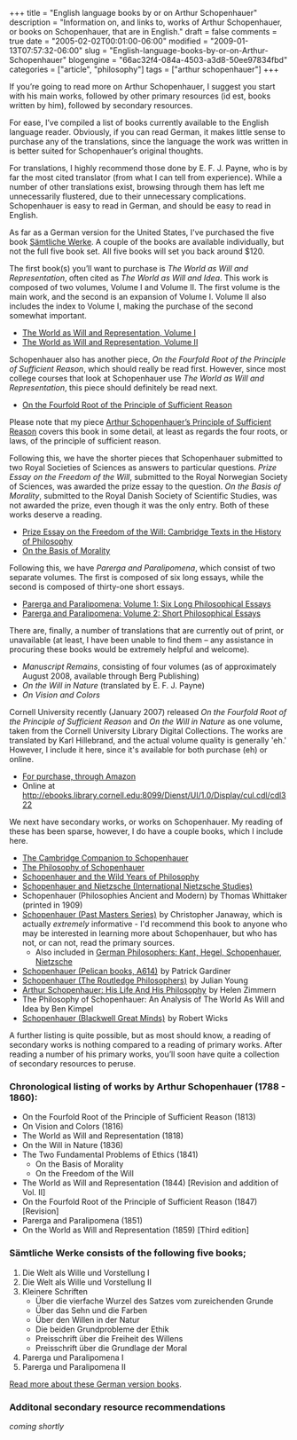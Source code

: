 +++
title = "English language books by or on Arthur Schopenhauer"
description = "Information on, and links to, works of Arthur Schopenhauer, or books on Schopenhauer, that are in English."
draft = false
comments = true
date = "2005-02-02T00:01:00-06:00"
modified = "2009-01-13T07:57:32-06:00"
slug = "English-language-books-by-or-on-Arthur-Schopenhauer"
blogengine = "66ac32f4-084a-4503-a3d8-50ee97834fbd"
categories = ["article", "philosophy"]
tags = ["arthur schopenhauer"]
+++

<p>
If you&rsquo;re going to read more on Arthur Schopenhauer, I suggest you start with his main works, followed by other primary resources (id est, books written by him), followed by secondary resources. 
</p>
<p>
For ease, I&rsquo;ve compiled a list of books currently available to the English language reader. Obviously, if you can read German, it makes little sense to purchase any of the translations, since the language the work was written in is better suited for Schopenhauer&rsquo;s original thoughts. 
</p>
<!--more-->
<p>
For translations, I highly recommend those done by E. F. J. Payne, who is by far the most cited translator (from what I can tell from experience). While a number of other translations exist, browsing through them has left me unnecessarily flustered, due to their unnecessary complications. Schopenhauer is easy to read in German, and should be easy to read in English.<!--adsense--> 
</p>
<p>
As far as a German version for the United States, I&#39;ve purchased the five book <span><a href="http://www.amazon.com/gp/redirect.html?link_code=ur2&amp;tag=strivinglifen-20&amp;camp=1789&amp;creative=9325&amp;location=%2FS%25e4mtliche-Werke-Bd-Arthur-Schopenhauer%2Fdp%2F3518097377" onclick="window.open(this.href);return false;">S&auml;mtliche Werke</a></span>. A couple of the books are available individually, but not the full five book set. All five books will set you back around $120. 
</p>
<p>
The first book(s) you&rsquo;ll want to purchase is <em>The World as Will and Representation</em>, often cited as <em>The World as Will and Idea</em>. This work is composed of two volumes, Volume I and Volume II. The first volume is the main work, and the second is an expansion of Volume I. Volume II also includes the index to Volume I, making the purchase of the second somewhat important. 
</p>
<ul>
	<li><a href="http://www.amazon.com/gp/redirect.html?link_code=ur2&amp;tag=strivinglifen-20&amp;camp=1789&amp;creative=9325&amp;location=%2FWorld-As-Will-Representation-1%2Fdp%2F0486217612%2Fsr%3D8-1%2Fqid%3D1157390746%2Fref%3Dpd_bbs_1" onclick="window.open(this.href);return false;">The World as Will and Representation, Volume I</a></li>
	<li><a href="http://www.amazon.com/gp/redirect.html?link_code=ur2&amp;tag=strivinglifen-20&amp;camp=1789&amp;creative=9325&amp;location=%2FWorld-As-Will-Representation-2%2Fdp%2F0486217620%2Fsr%3D8-2%2Fqid%3D1157390746%2Fref%3Dpd_bbs_2" onclick="window.open(this.href);return false;">The World as Will and Representation, Volume II</a></li>
</ul>
<p>
Schopenhauer also has another piece, <em>On the Fourfold Root of the Principle of Sufficient Reason</em>, which should really be read first. However, since most college courses that look at Schopenhauer use <em>The World as Will and Representation</em>, this piece should definitely be read next. 
</p>
<ul>
	<li><a href="http://www.amazon.com/gp/redirect.html?link_code=ur2&amp;tag=strivinglifen-20&amp;camp=1789&amp;creative=9325&amp;location=%2FFourfold-Principle-Sufficient-Library-Philosophy%2Fdp%2F0875482015%2Fsr%3D1-1%2Fqid%3D1157391383%2Fref%3Dpd_bbs_1" onclick="window.open(this.href);return false;">On the Fourfold Root of the Principle of Sufficient Reason</a></li>
</ul>
<p>
Please note that my piece <a href="http://strivinglife.net/wordpress/2005/06/01/64/arthur-schopenhauers-principle-of-sufficient-reason/">Arthur Schopenhauer&rsquo;s Principle of Sufficient Reason</a> covers this book in some detail, at least as regards the four roots, or laws, of the principle of sufficient reason. 
</p>
<p>
Following this, we have the shorter pieces that Schopenhauer submitted to two Royal Societies of Sciences as answers to particular questions. <em>Prize Essay on the Freedom of the Will</em>, submitted to the Royal Norwegian Society of Sciences, was awarded the prize essay to the question. <em>On the Basis of Morality</em>, submitted to the Royal Danish Society of Scientific Studies, was not awarded the prize, even though it was the only entry. Both of these works deserve a reading. 
</p>
<ul>
	<li><a href="http://www.amazon.com/gp/redirect.html?link_code=ur2&amp;tag=strivinglifen-20&amp;camp=1789&amp;creative=9325&amp;location=%2FSchopenhauer-Freedom-Cambridge-History-Philosophy%2Fdp%2F0521577667%2Fsr%3D1-1%2Fqid%3D1157391305%2Fref%3Dsr_1_1" onclick="window.open(this.href);return false;">Prize Essay on the Freedom of the Will: Cambridge Texts in the History of Philosophy</a></li>
	<li><a href="http://www.amazon.com/gp/redirect.html?link_code=ur2&amp;tag=strivinglifen-20&amp;camp=1789&amp;creative=9325&amp;location=%2FOn-Basis-Morality-Arthur-Schopenhauer%2Fdp%2F0872204421%2Fsr%3D1-10%2Fqid%3D1157391090%2Fref%3Dsr_1_10" onclick="window.open(this.href);return false;">On the Basis of Morality</a></li>
</ul>
<p>
Following this, we have <em>Parerga and Paralipomena</em>, which consist of two separate volumes. The first is composed of six long essays, while the second is composed of thirty-one short essays. 
</p>
<ul>
	<li><a href="http://www.amazon.com/gp/redirect.html?link_code=ur2&amp;tag=strivinglifen-20&amp;camp=1789&amp;creative=9325&amp;location=%2FParerga-Paralipomena-Short-Philosophical-Essays%2Fdp%2F0199242208%2Fsr%3D1-5%2Fqid%3D1157391090%2Fref%3Dsr_1_5" onclick="window.open(this.href);return false;">Parerga and Paralipomena: Volume 1: Six Long Philosophical Essays</a></li>
	<li><a href="http://www.amazon.com/gp/redirect.html?link_code=ur2&amp;tag=strivinglifen-20&amp;camp=1789&amp;creative=9325&amp;location=%2FParerga-Paralipomena-Short-Philosophical-Essays%2Fdp%2F0199242216%2Fsr%3D1-2%2Fqid%3D1157391208%2Fref%3Dpd_bbs_2" onclick="window.open(this.href);return false;">Parerga and Paralipomena: Volume 2: Short Philosophical Essays</a></li>
</ul>
<p>
There are, finally, a number of translations that are currently out of print, or unavailable (at least, I have been unable to find them &ndash; any assistance in procuring these books would be extremely helpful and welcome). 
</p>
<ul>
	<li><em>Manuscript Remains</em>, consisting of four volumes (as of approximately August 2008, available through Berg Publishing)</li>
	<li><em>On the Will in Nature</em> (translated by E. F. J. Payne)</li>
	<li><em>On Vision and Colors</em></li>
</ul>
<p>
Cornell University recently (January 2007) released <em>On the Fourfold Root of the Principle of Sufficient Reason</em> and <em>On the Will in Nature</em> as one volume, taken from the Cornell University Library Digital Collections. The works are translated by Karl Hillebrand, and the actual volume quality is generally &#39;eh.&#39; However, I include it here, since it&#39;s available for both purchase (eh) or online. 
</p>
<ul>
	<li><a href="http://www.amazon.com/gp/redirect.html?link_code=ur2&amp;tag=strivinglifen-20&amp;camp=1789&amp;creative=9325&amp;location=%2Ffourfold-principle-sufficient-reason-nature%2Fdp%2F1429739630%2Fsr%3D1-2%2Fqid%3D1157391208%2Fref%3Dpd_bbs_2" onclick="window.open(this.href);return false;">For purchase, through Amazon</a></li>
	<li>Online at <a href="http://ebooks.library.cornell.edu:8099/Dienst/UI/1.0/Display/cul.cdl/cdl322">http://ebooks.library.cornell.edu:8099/Dienst/UI/1.0/Display/cul.cdl/cdl322</a></li>
</ul>
<p>
We next have secondary works, or works on Schopenhauer. My reading of these has been sparse, however, I do have a couple books, which I include here. 
</p>
<ul>
	<li><a href="http://www.amazon.com/gp/redirect.html?link_code=ur2&amp;tag=strivinglifen-20&amp;camp=1789&amp;creative=9325&amp;location=%2FCambridge-Companion-Schopenhauer-Companions-Philosophy%2Fdp%2F0521629241%2Fsr%3D1-1%2Fqid%3D1157391452%2Fref%3Dsr_1_1" onclick="window.open(this.href);return false;">The Cambridge Companion to Schopenhauer</a></li>
	<li><a href="http://www.amazon.com/gp/redirect.html?link_code=ur2&amp;tag=strivinglifen-20&amp;camp=1789&amp;creative=9325&amp;location=%2FPhilosophy-Schopenhauer-Bryan-Magee%2Fdp%2F0198237227" onclick="window.open(this.href);return false;">The Philosophy of Schopenhauer</a></li>
	<li><a href="http://www.amazon.com/gp/redirect.html?link_code=ur2&amp;tag=strivinglifen-20&amp;camp=1789&amp;creative=9325&amp;location=%2FSchopenhauer-Years-Philosophy-R%25fcdiger-Safranski%2Fdp%2F0674792769" onclick="window.open(this.href);return false;">Schopenhauer and the Wild Years of Philosophy</a></li>
	<li><a href="http://www.amazon.com/gp/product/0252062280?ie=UTF8&amp;tag=strivinglifen-20&amp;linkCode=as2&amp;camp=1789&amp;creative=9325&amp;creativeASIN=0252062280">Schopenhauer and Nietzsche (International Nietzsche Studies)</a><img style="margin: 0px; border: medium none" src="http://www.assoc-amazon.com/e/ir?t=strivinglifen-20&amp;l=as2&amp;o=1&amp;a=0252062280" border="0" alt="" width="1" height="1" /></li>
	<li>Schopenhauer (Philosophies Ancient and Modern) by Thomas Whittaker (printed in 1909)</li>
	<li><a href="http://www.amazon.com/gp/product/0192876856?ie=UTF8&amp;tag=strivinglifen-20&amp;linkCode=as2&amp;camp=1789&amp;creative=9325&amp;creativeASIN=0192876856">Schopenhauer (Past Masters Series)</a><img style="margin: 0px; border: medium none" src="http://www.assoc-amazon.com/e/ir?t=strivinglifen-20&amp;l=as2&amp;o=1&amp;a=0192876856" border="0" alt="" width="1" height="1" /> by Christopher Janaway, which is actually <em>extremely</em> informative - I&#39;d recommend this book to anyone who may be interested in learning more about Schopenhauer, but who has not, or can not, read the primary sources. 
	<ul>
		<li>Also included in <a href="http://www.amazon.com/gp/product/0192854240?ie=UTF8&amp;tag=strivinglifen-20&amp;linkCode=as2&amp;camp=1789&amp;creative=9325&amp;creativeASIN=0192854240">German Philosophers: Kant, Hegel, Schopenhauer, Nietzsche</a><img style="margin: 0px; border: medium none" src="http://www.assoc-amazon.com/e/ir?t=strivinglifen-20&amp;l=as2&amp;o=1&amp;a=0192854240" border="0" alt="" width="1" height="1" /></li>
	</ul>
	</li>
	<li><a href="http://www.amazon.com/gp/product/0140206140?ie=UTF8&amp;tag=strivinglifen-20&amp;linkCode=as2&amp;camp=1789&amp;creative=9325&amp;creativeASIN=0140206140">Schopenhauer (Pelican books, A614)</a><img style="margin: 0px; border: medium none" src="http://www.assoc-amazon.com/e/ir?t=strivinglifen-20&amp;l=as2&amp;o=1&amp;a=0140206140" border="0" alt="" width="1" height="1" /> by Patrick Gardiner</li>
	<li><a href="http://www.amazon.com/gp/product/0415333474?ie=UTF8&amp;tag=strivinglifen-20&amp;linkCode=as2&amp;camp=1789&amp;creative=9325&amp;creativeASIN=0415333474">Schopenhauer (The Routledge Philosophers)</a><img style="margin: 0px; border: medium none" src="http://www.assoc-amazon.com/e/ir?t=strivinglifen-20&amp;l=as2&amp;o=1&amp;a=0415333474" border="0" alt="" width="1" height="1" /> by Julian Young</li>
	<li><a href="http://www.amazon.com/gp/product/1428615229?ie=UTF8&amp;tag=strivinglifen-20&amp;linkCode=as2&amp;camp=1789&amp;creative=9325&amp;creativeASIN=1428615229">Arthur Schopenhauer: His Life And His Philosophy</a><img style="margin: 0px; border: medium none" src="http://www.assoc-amazon.com/e/ir?t=strivinglifen-20&amp;l=as2&amp;o=1&amp;a=1428615229" border="0" alt="" width="1" height="1" /> by Helen Zimmern</li>
	<li>The Philosophy of Schopenhauer: An Analysis of The World As Will and Idea by Ben Kimpel</li>
	<li><a href="http://www.amazon.com/gp/product/1405134801?ie=UTF8&amp;tag=strivinglifen-20&amp;linkCode=as2&amp;camp=1789&amp;creative=9325&amp;creativeASIN=1405134801">Schopenhauer (Blackwell Great Minds)</a><img style="margin: 0px; border: medium none" src="http://www.assoc-amazon.com/e/ir?t=strivinglifen-20&amp;l=as2&amp;o=1&amp;a=1405134801" border="0" alt="" width="1" height="1" /> by Robert Wicks</li>
</ul>
<p>
A further listing is quite possible, but as most should know, a reading of secondary works is nothing compared to a reading of primary works. After reading a number of his primary works, you&rsquo;ll soon have quite a collection of secondary resources to peruse. 
</p>
<h3>Chronological listing of works by Arthur Schopenhauer (1788 - 1860):</h3>
<ul>
	<li>On the Fourfold Root of the Principle of Sufficient Reason (1813)</li>
	<li>On Vision and Colors (1816)</li>
	<li>The World as Will and Representation (1818)</li>
	<li>On the Will in Nature (1836)</li>
	<li>The Two Fundamental Problems of Ethics (1841) 
	<ul>
		<li>On the Basis of Morality</li>
		<li>On the Freedom of the Will</li>
	</ul>
	</li>
	<li>The World as Will and Representation (1844) [Revision and addition of Vol. II]</li>
	<li>On the Fourfold Root of the Principle of Sufficient Reason (1847) [Revision]</li>
	<li>Parerga and Paralipomena (1851)</li>
	<li>On the World as Will and Representation (1859) [Third edition]</li>
</ul>
<h3><span>S&auml;mtliche Werke</span> consists of the following five books;</h3>
<ol>
	<li><span>Die Welt als Wille und Vorstellung I</span></li>
	<li><span>Die Welt als Wille und Vorstellung II</span></li>
	<li><span>Kleinere Schriften</span> 
	<ul>
		<li><span>&Uuml;ber die vierfache Wurzel des Satzes vom zureichenden Grunde</span></li>
		<li><span>&Uuml;ber das Sehn und die Farben</span></li>
		<li><span>&Uuml;ber den Willen in der Natur</span></li>
		<li><span>Die beiden Grundprobleme der Ethik</span></li>
		<li><span>Preisschrift &uuml;ber die Freiheit des Willens</span></li>
		<li><span>Preisschrift &uuml;ber die Grundlage der Moral</span></li>
	</ul>
	</li>
	<li><span>Parerga und Paralipomena I</span></li>
	<li><span>Parerga und Paralipomena II</span></li>
</ol>
<p>
<a href="http://strivinglife.net/wordpress/2007/01/28/299/arthur-schopenhauers-books-in-samtliche-werke/">Read more about these German version books</a>.
</p>
<h3>Additonal secondary resource recommendations</h3>
<p>
<em>coming shortly</em>
</p>

